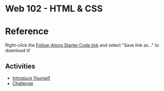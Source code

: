 # Web 102 - HTML & CSS

# Reference
Right-click the [Follow-Along Starter Code link](FollowAlong.html) and select "Save link as..." to download it!

## Activities
- [Introduce Yourself](IntroduceYourself.md)
- [Challenge](Challenge.md)